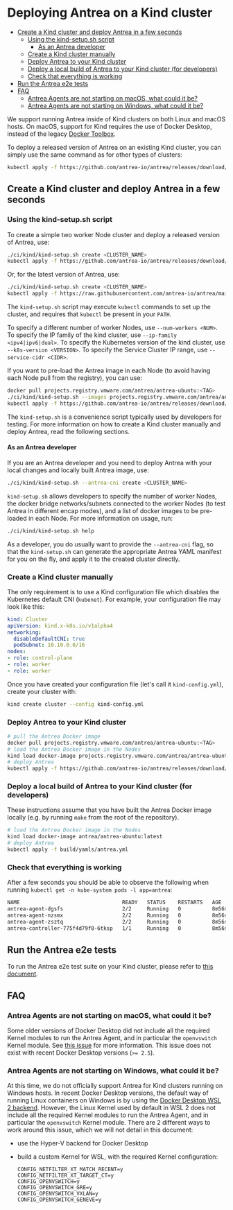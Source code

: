 # Deploying Antrea on a Kind cluster

<!-- toc -->
- [Create a Kind cluster and deploy Antrea in a few seconds](#create-a-kind-cluster-and-deploy-antrea-in-a-few-seconds)
  - [Using the kind-setup.sh script](#using-the-kind-setupsh-script)
    - [As an Antrea developer](#as-an-antrea-developer)
  - [Create a Kind cluster manually](#create-a-kind-cluster-manually)
  - [Deploy Antrea to your Kind cluster](#deploy-antrea-to-your-kind-cluster)
  - [Deploy a local build of Antrea to your Kind cluster (for developers)](#deploy-a-local-build-of-antrea-to-your-kind-cluster-for-developers)
  - [Check that everything is working](#check-that-everything-is-working)
- [Run the Antrea e2e tests](#run-the-antrea-e2e-tests)
- [FAQ](#faq)
  - [Antrea Agents are not starting on macOS, what could it be?](#antrea-agents-are-not-starting-on-macos-what-could-it-be)
  - [Antrea Agents are not starting on Windows, what could it be?](#antrea-agents-are-not-starting-on-windows-what-could-it-be)
<!-- /toc -->

We support running Antrea inside of Kind clusters on both Linux and macOS
hosts. On macOS, support for Kind requires the use of Docker Desktop, instead of
the legacy [Docker
Toolbox](https://docs.docker.com/docker-for-mac/docker-toolbox/).

To deploy a released version of Antrea on an existing Kind cluster, you can
simply use the same command as for other types of clusters:

```bash
kubectl apply -f https://github.com/antrea-io/antrea/releases/download/<TAG>/antrea.yml
```

## Create a Kind cluster and deploy Antrea in a few seconds

### Using the kind-setup.sh script

To create a simple two worker Node cluster and deploy a released version of
Antrea, use:

```bash
./ci/kind/kind-setup.sh create <CLUSTER_NAME>
kubectl apply -f https://github.com/antrea-io/antrea/releases/download/<TAG>/antrea.yml
```

Or, for the latest version of Antrea, use:

```bash
./ci/kind/kind-setup.sh create <CLUSTER_NAME>
kubectl apply -f https://raw.githubusercontent.com/antrea-io/antrea/main/build/yamls/antrea.yml
```

The `kind-setup.sh` script may execute `kubectl` commands to set up the cluster,
and requires that `kubectl` be present in your `PATH`.

To specify a different number of worker Nodes, use `--num-workers <NUM>`. To
specify the IP family of the kind cluster, use `--ip-family <ipv4|ipv6|dual>`.
To specify the Kubernetes version of the kind cluster, use
`--k8s-version <VERSION>`. To specify the Service Cluster IP range, use
`--service-cidr <CIDR>`.

If you want to pre-load the Antrea image in each Node (to avoid having each Node
pull from the registry), you can use:

```bash
docker pull projects.registry.vmware.com/antrea/antrea-ubuntu:<TAG>
./ci/kind/kind-setup.sh --images projects.registry.vmware.com/antrea/antrea-ubuntu:<TAG> create <CLUSTER_NAME>
kubectl apply -f https://github.com/antrea-io/antrea/releases/download/<TAG>/antrea.yml
```

The `kind-setup.sh` is a convenience script typically used by developers for
testing. For more information on how to create a Kind cluster manually and
deploy Antrea, read the following sections.

#### As an Antrea developer

If you are an Antrea developer and you need to deploy Antrea with your local
changes and locally built Antrea image, use:

```bash
./ci/kind/kind-setup.sh --antrea-cni create <CLUSTER_NAME>
```

`kind-setup.sh` allows developers to specify the number of worker Nodes, the
docker bridge networks/subnets connected to the worker Nodes (to test Antrea in
different encap modes), and a list of docker images to be pre-loaded in each
Node. For more information on usage, run:

```bash
./ci/kind/kind-setup.sh help
```

As a developer, you do usually want to provide the `--antrea-cni` flag, so that
the `kind-setup.sh` can generate the appropriate Antrea YAML manifest for you on
the fly, and apply it to the created cluster directly.

### Create a Kind cluster manually

The only requirement is to use a Kind configuration file which disables the
Kubernetes default CNI (`kubenet`). For example, your configuration file may
look like this:

```yaml
kind: Cluster
apiVersion: kind.x-k8s.io/v1alpha4
networking:
  disableDefaultCNI: true
  podSubnet: 10.10.0.0/16
nodes:
- role: control-plane
- role: worker
- role: worker
```

Once you have created your configuration file (let's call it `kind-config.yml`),
create your cluster with:

```bash
kind create cluster --config kind-config.yml
```

### Deploy Antrea to your Kind cluster

```bash
# pull the Antrea Docker image
docker pull projects.registry.vmware.com/antrea/antrea-ubuntu:<TAG>
# load the Antrea Docker image in the Nodes
kind load docker-image projects.registry.vmware.com/antrea/antrea-ubuntu:<TAG>
# deploy Antrea
kubectl apply -f https://github.com/antrea-io/antrea/releases/download/<TAG>/antrea.yml
```

### Deploy a local build of Antrea to your Kind cluster (for developers)

These instructions assume that you have built the Antrea Docker image locally
(e.g. by running `make` from the root of the repository).

```bash
# load the Antrea Docker image in the Nodes
kind load docker-image antrea/antrea-ubuntu:latest
# deploy Antrea
kubectl apply -f build/yamls/antrea.yml
```

### Check that everything is working

After a few seconds you should be able to observe the following when running
`kubectl get -n kube-system pods -l app=antrea`:

```bash
NAME                                 READY   STATUS    RESTARTS   AGE
antrea-agent-dgsfs                   2/2     Running   0          8m56s
antrea-agent-nzsmx                   2/2     Running   0          8m56s
antrea-agent-zsztq                   2/2     Running   0          8m56s
antrea-controller-775f4d79f8-6tksp   1/1     Running   0          8m56s
```

## Run the Antrea e2e tests

To run the Antrea e2e test suite on your Kind cluster, please refer to [this
document](../test/e2e/README.md#running-the-e2e-tests-on-a-kind-cluster).

## FAQ

### Antrea Agents are not starting on macOS, what could it be?

Some older versions of Docker Desktop did not include all the required Kernel
modules to run the Antrea Agent, and in particular the `openvswitch` Kernel
module. See [this issue](https://github.com/docker/for-mac/issues/4660) for more
information. This issue does not exist with recent Docker Desktop versions (`>=
2.5`).

### Antrea Agents are not starting on Windows, what could it be?

At this time, we do not officially support Antrea for Kind clusters running on
Windows hosts. In recent Docker Desktop versions, the default way of running
Linux containers on Windows is by using the [Docker Desktop WSL 2
backend](https://docs.docker.com/desktop/windows/wsl/). However, the Linux
Kernel used by default in WSL 2 does not include all the required Kernel modules
to run the Antrea Agent, and in particular the `openvswitch` Kernel
module. There are 2 different ways to work around this issue, which we will not
detail in this document:

* use the Hyper-V backend for Docker Desktop
* build a custom Kernel for WSL, with the required Kernel configuration:

  ```text
  CONFIG_NETFILTER_XT_MATCH_RECENT=y
  CONFIG_NETFILTER_XT_TARGET_CT=y
  CONFIG_OPENVSWITCH=y
  CONFIG_OPENVSWITCH_GRE=y
  CONFIG_OPENVSWITCH_VXLAN=y
  CONFIG_OPENVSWITCH_GENEVE=y
  ```
